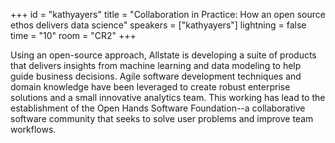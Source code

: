 +++
id = "kathyayers"
title = "Collaboration in Practice: How an open source ethos delivers data science"
speakers = ["kathyayers"]
lightning = false
time = "10"
room = "CR2"
+++

Using an open-source approach, Allstate is developing a suite of products that delivers insights from machine learning and data modeling to help guide business decisions.  Agile software development techniques and domain knowledge have been leveraged to create robust enterprise solutions and a small innovative analytics team.  This working has lead to the establishment of the Open Hands Software Foundation--a collaborative software community that seeks to solve user problems and improve team workflows.